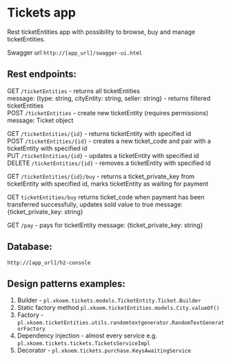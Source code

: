 # Tickets app

Rest ticketEntities app with possibility to browse, buy and manage ticketEntities.

Swagger url
`http://[app_url]/swagger-ui.html`

## Rest endpoints:

GET `/ticketEntities` - returns all ticketEntities  
message: {type: string, cityEntity: string, seller: string} - returns filtered ticketEntities  
POST `/ticketEntities` - create new ticketEntity (requires permissions)  
message: Ticket object
    
GET `/ticketEntities/{id}` - returns ticketEntity with specified id  
POST `/ticketEntities/{id}` - creates a new ticket_code and pair with a ticketEntity with specified id  
PUT `/ticketEntities/{id}` - updates a ticketEntity with specified id  
DELETE `/ticketEntities/{id}` - removes a ticketEntity with specified id  

GET `/ticketEntities/{id}/buy` - returns a ticket_private_key from ticketEntity with specified id, marks ticketEntity as waiting for payment

GET `ticketEntities/buy` returns ticket_code when payment has been transferred successfully, updates sold value to true
message: {ticket_private_key: string}

GET `/pay` - pays for ticketEntity
message: {ticket_private_key: string}

## Database:

`http://[app_url]/h2-console`

## Design patterns examples:
1. Builder - `pl.xkoem.tickets.models.TicketEntity.Ticket.Builder`
2. Static factory method `pl.xkoem.ticketEntities.models.City.valueOf()`
3. Factory - `pl.xkoem.ticketEntities.utils.randomtextgenerator.RandomTextGeneratorFactory`
4. Dependency injection - almost every service e.g. `pl.xkoem.tickets.tickets.TicketsServiceImpl`
5. Decorator - `pl.xkoem.tickets.purchase.KeysAwaitingService`